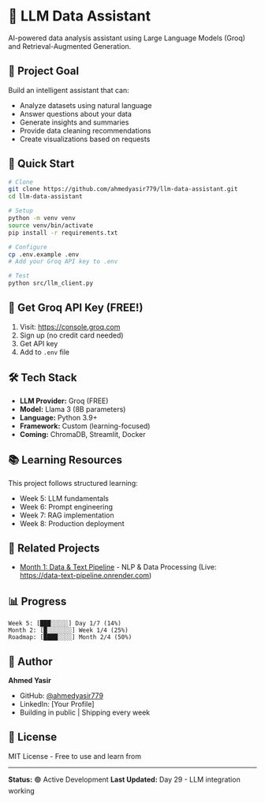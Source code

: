 # 🤖 LLM Data Assistant

AI-powered data analysis assistant using Large Language Models (Groq) and Retrieval-Augmented Generation.

## 🎯 Project Goal

Build an intelligent assistant that can:
- Analyze datasets using natural language
- Answer questions about your data
- Generate insights and summaries
- Provide data cleaning recommendations
- Create visualizations based on requests

## 🚀 Quick Start
```bash
# Clone
git clone https://github.com/ahmedyasir779/llm-data-assistant.git
cd llm-data-assistant

# Setup
python -m venv venv
source venv/bin/activate
pip install -r requirements.txt

# Configure
cp .env.example .env
# Add your Groq API key to .env

# Test
python src/llm_client.py
```

## 🔑 Get Groq API Key (FREE!)

1. Visit: https://console.groq.com
2. Sign up (no credit card needed)
3. Get API key
4. Add to `.env` file

## 🛠️ Tech Stack

- **LLM Provider:** Groq (FREE)
- **Model:** Llama 3 (8B parameters)
- **Language:** Python 3.9+
- **Framework:** Custom (learning-focused)
- **Coming:** ChromaDB, Streamlit, Docker

## 📚 Learning Resources

This project follows structured learning:
- Week 5: LLM fundamentals
- Week 6: Prompt engineering
- Week 7: RAG implementation
- Week 8: Production deployment

## 🔗 Related Projects

- [Month 1: Data & Text Pipeline](https://github.com/ahmedyasir779/data-text-pipeline) - NLP & Data Processing (Live: https://data-text-pipeline.onrender.com)

## 📊 Progress
```
Week 5: [███░░░░░] Day 1/7 (14%)
Month 2: [█░░░░░░░] Week 1/4 (25%)
Roadmap: [████░░░░] Month 2/4 (50%)
```

## 👤 Author

**Ahmed Yasir**
- GitHub: [@ahmedyasir779](https://github.com/ahmedyasir779)
- LinkedIn: [Your Profile]
- Building in public | Shipping every week

## 📄 License

MIT License - Free to use and learn from

---

**Status:** 🟢 Active Development
**Last Updated:** Day 29 - LLM integration working